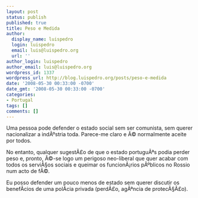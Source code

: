```yaml
---
layout: post
status: publish
published: true
title: Peso e Medida
author:
  display_name: luispedro
  login: luispedro
  email: luis@luispedro.org
  url: ''
author_login: luispedro
author_email: luis@luispedro.org
wordpress_id: 1337
wordpress_url: http://blog.luispedro.org/posts/peso-e-medida
date: '2008-05-30 00:33:00 -0700'
date_gmt: '2008-05-30 00:33:00 -0700'
categories:
- Portugal
tags: []
comments: []
---
```

<p>Uma pessoa pode defender o estado social sem ser comunista, sem querer nacionalizar a ind&Atilde;&ordm;stria toda. Parece-me claro e &Atilde;&copy; normalmente aceite por todos.</p>
<p>No entanto, qualquer sugest&Atilde;&pound;o de que o estado portugu&Atilde;&ordf;s podia perder peso e, pronto, &Atilde;&copy;-se logo um perigoso neo-liberal que quer acabar com todos os servi&Atilde;&sect;os sociais e queimar os funcion&Atilde;&iexcl;rios p&Atilde;&ordm;blicos no Rossio num acto de f&Atilde;&copy;.</p>
<p>Eu posso defender um pouco menos de estado sem querer discutir os benef&Atilde;&shy;cios de uma pol&Atilde;&shy;cia privada (perd&Atilde;&pound;o, ag&Atilde;&ordf;ncia de protec&Atilde;&sect;&Atilde;&pound;o).</p>
